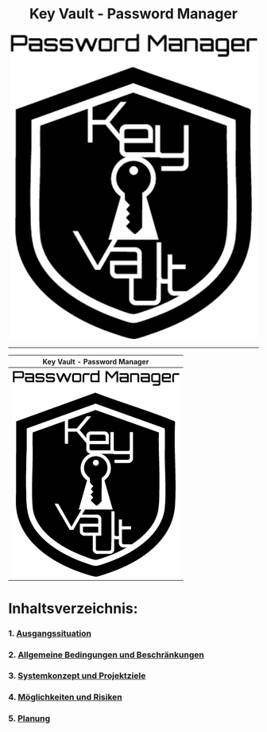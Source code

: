 <div align="center">
  <h1> Key Vault - Password Manager </h1>
  <img src="/Ressources/Pictures/KeyVault-Logo.png" alt="KeyVaultLogo" width="500">
</div>

---

| **Key Vault - Password Manager** |
|------------------------|
| ![Key Vault-Logo](./Ressources/Pictures/KeyVault-Logo.png) |

# Inhaltsverzeichnis:
### 1. [Ausgangssituation](./Workspace/InitialSituation.md)
### 2. [Allgemeine Bedingungen und Beschränkungen](./Workspace/ConditionsAndConstraints.md)
### 3. [Systemkonzept und Projektziele](./Workspace/ConceptAndObjectives.md)
### 4. [Möglichkeiten und Risiken](./Workspace/OpportunitiesAndRisks.md)
### 5. [Planung](./Workspace/Planning.md)

